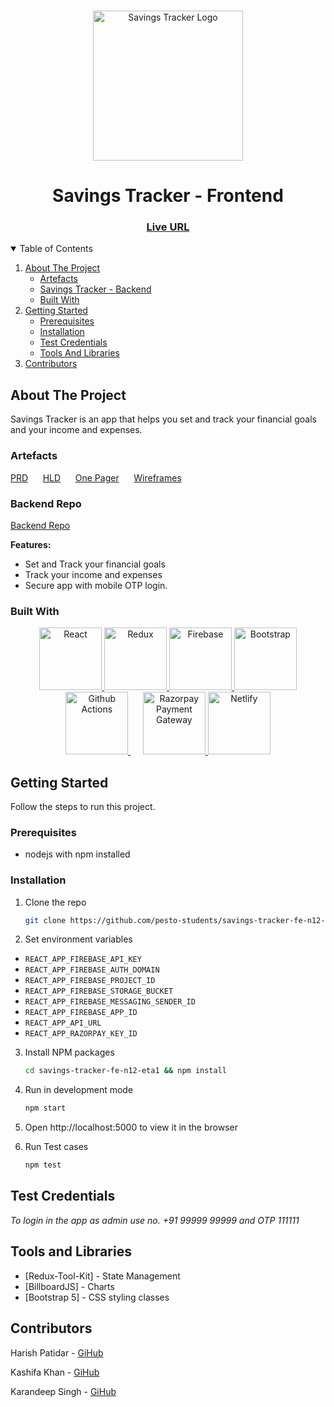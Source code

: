 <!-- PROJECT LOGO -->
<br />
<p align="center">
    <img src="https://i.imgur.com/egOTcNh.png" alt="Savings Tracker Logo" width="240" >
</p>

<h1 align="center">Savings Tracker - Frontend</h1>
<h3 align="center">
	<a href="https://savings-tracker-111.netlify.app//">Live URL</a>
</h3>
<!-- TABLE OF CONTENTS -->
<details open="open">
  <summary>Table of Contents</summary>
  <ol>
    <li>
      <a href="#about-the-project">About The Project</a>
      <ul>
        <li><a href="#artefacts">Artefacts</a></li>
        <li><a href="#backend-repo">Savings Tracker - Backend</a></li>
        <li><a href="#built-with">Built With</a></li>
      </ul>
    </li>
    <li>
      <a href="#getting-started">Getting Started</a>
      <ul>
        <li><a href="#prerequisites">Prerequisites</a></li>
        <li><a href="#installation">Installation</a></li>
        <li><a href="#test-credentials">Test Credentials</a></li>
        <li><a href="#tools-and-libraries">Tools And Libraries</a></li>
      </ul>
    </li>
    <li><a href="#contributors">Contributors</a></li>
  </ol>
</details>

<!-- ABOUT THE PROJECT -->

## About The Project

Savings Tracker is an app that helps you set and track your financial goals and your income and expenses.

### Artefacts

<a href="https://drive.google.com/file/d/1qq15NdHNDNC-_so9wGepUmsASjU-vx1U/view?usp=sharing">PRD</a>
&nbsp;&nbsp;&nbsp;&nbsp;
<a href="https://drive.google.com/file/d/1EjK0NyKMY01ZwTUgpl3qTyfNzBxgkyyi/view?usp=sharing">HLD</a>
&nbsp;&nbsp;&nbsp;&nbsp;
<a href="https://drive.google.com/file/d/1kcPwWHbgV3yXJCg-PIHBFPA3rb6d35ab/view?usp=sharing">One Pager</a>
&nbsp;&nbsp;&nbsp;&nbsp;
<a href="https://www.figma.com/file/9QYFjHDxCVZGkmAPw13bkv/Savings-Tracker-n12-eta-1">Wireframes</a>
&nbsp;&nbsp;&nbsp;&nbsp;

### Backend Repo

[Backend Repo](https://github.com/pesto-students/savings-tracker-be-n12-eta1/)

**Features:**

- Set and Track your financial goals
- Track your income and expenses
- Secure app with mobile OTP login.

### Built With

<p align="center">
	<a href="https://reactjs.org/">
		<img src="https://res.cloudinary.com/emarat/image/upload/h_150/v1631867520/react-logo_aiqchy.png" title="React" height="100">
	</a>
	<a href="https://redux.js.org/">
		<img src="https://res.cloudinary.com/emarat/image/upload/h_150/v1631867520/redux-logo_g2vd7e.png" title="Redux" height="100">
	</a>
	<a href="https://firebase.google.com/">
		<img src="https://res.cloudinary.com/emarat/image/upload/h_150/v1631803785/firebase-logo_v8dzdj.png" title="Firebase" height="100">
	</a>
  <a href="#">
    <img src="https://i.imgur.com/PZSs8iT.png" title="Bootstrap" height="100"/>
  </a>
	<a href="https://github.com/features/actions">
		<img src="https://res.cloudinary.com/emarat/image/upload/h_150/v1631867519/github-action-logo_yamrxz.png" title="Github Actions" height="100">
	</a>
	&nbsp;&nbsp;&nbsp;&nbsp;
	<a href="https://razorpay.com/">
		<img src="https://res.cloudinary.com/emarat/image/upload/h_150/v1631811211/Razorpay-logo_bzojzt.png" title="Razorpay Payment Gateway" height="100">
	</a>
	<a href="https://www.netlify.com/">
		<img src="https://res.cloudinary.com/emarat/image/upload/h_150/v1631867519/netlify-logo_i6ye1g.png" title="Netlify" height="100">
	</a>
</p>

<!-- GETTING STARTED -->

## Getting Started

Follow the steps to run this project.

### Prerequisites
- nodejs with npm installed

### Installation

1. Clone the repo
   ```sh
   git clone https://github.com/pesto-students/savings-tracker-fe-n12-eta1.git
   ```
2. Set environment variables

- `REACT_APP_FIREBASE_API_KEY`
- `REACT_APP_FIREBASE_AUTH_DOMAIN`
- `REACT_APP_FIREBASE_PROJECT_ID`
- `REACT_APP_FIREBASE_STORAGE_BUCKET`
- `REACT_APP_FIREBASE_MESSAGING_SENDER_ID`
- `REACT_APP_FIREBASE_APP_ID`
- `REACT_APP_API_URL`
- `REACT_APP_RAZORPAY_KEY_ID`

3. Install NPM packages
   ```sh
   cd savings-tracker-fe-n12-eta1 && npm install
   ```
4. Run in development mode
   ```sh
   npm start
   ```
5. Open http://localhost:5000 to view it in the browser

6. Run Test cases
   ```sh
   npm test
   ```

## Test Credentials

*To login in the app as admin use no. +91 99999 99999 and OTP 111111*

## Tools and Libraries 

- [Redux-Tool-Kit] - State Management
- [BillboardJS] - Charts
- [Bootstrap 5] - CSS styling classes


<!-- Contributors -->

## Contributors

Harish Patidar - [GiHub](https://github.com/rjharish333) 

Kashifa Khan - [GiHub](https://github.com/kashifakhan1996)

Karandeep Singh - [GiHub](https://github.com/karan-2809)
